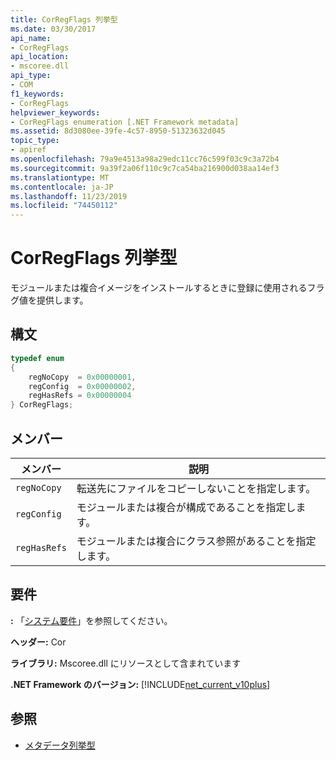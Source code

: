 ```yaml
---
title: CorRegFlags 列挙型
ms.date: 03/30/2017
api_name:
- CorRegFlags
api_location:
- mscoree.dll
api_type:
- COM
f1_keywords:
- CorRegFlags
helpviewer_keywords:
- CorRegFlags enumeration [.NET Framework metadata]
ms.assetid: 8d3080ee-39fe-4c57-8950-51323632d045
topic_type:
- apiref
ms.openlocfilehash: 79a9e4513a98a29edc11cc76c599f03c9c3a72b4
ms.sourcegitcommit: 9a39f2a06f110c9c7ca54ba216900d038aa14ef3
ms.translationtype: MT
ms.contentlocale: ja-JP
ms.lasthandoff: 11/23/2019
ms.locfileid: "74450112"
---
```

# <a name="corregflags-enumeration"></a>CorRegFlags 列挙型
モジュールまたは複合イメージをインストールするときに登録に使用されるフラグ値を提供します。  
  
## <a name="syntax"></a>構文  
  
```cpp  
typedef enum   
{  
    regNoCopy  = 0x00000001,  
    regConfig  = 0x00000002,  
    regHasRefs = 0x00000004  
} CorRegFlags;  
```  
  
## <a name="members"></a>メンバー  
  
|メンバー|説明|  
|------------|-----------------|  
|`regNoCopy`|転送先にファイルをコピーしないことを指定します。|  
|`regConfig`|モジュールまたは複合が構成であることを指定します。|  
|`regHasRefs`|モジュールまたは複合にクラス参照があることを指定します。|  
  
## <a name="requirements"></a>要件  
 **:** 「[システム要件](../../../../docs/framework/get-started/system-requirements.md)」を参照してください。  
  
 **ヘッダー:** Cor  
  
 **ライブラリ:** Mscoree.dll にリソースとして含まれています  
  
 **.NET Framework のバージョン:** [!INCLUDE[net_current_v10plus](../../../../includes/net-current-v10plus-md.md)]  
  
## <a name="see-also"></a>参照

- [メタデータ列挙型](../../../../docs/framework/unmanaged-api/metadata/metadata-enumerations.md)
